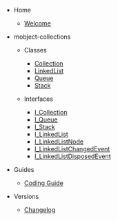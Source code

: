 - Home

  - [Welcome](/)

- mobject-collections

  - Classes

    - [Collection](collection.md)
    - [LinkedList](linkedlist.md)
    - [Queue](queue.md)
    - [Stack](stack.md)

  - Interfaces

    - [I_Collection](i-collection.md)
    - [I_Queue](i-queue.md)
    - [I_Stack](i-stack.md)
    - [I_LinkedList](i-linkedlist.md)
    - [I_LinkedListNode](i-linkedlistnode.md)
    - [I_LinkedListChangedEvent](i-linkedlistchangedevent.md)
    - [I_LinkedListDisposedEvent](i-linkedlistdisposedevent.md)

- Guides

  - [Coding Guide](https://benhar-dev.github.io/coding-convention/#/)

- Versions

  - [Changelog](changelog.md)
